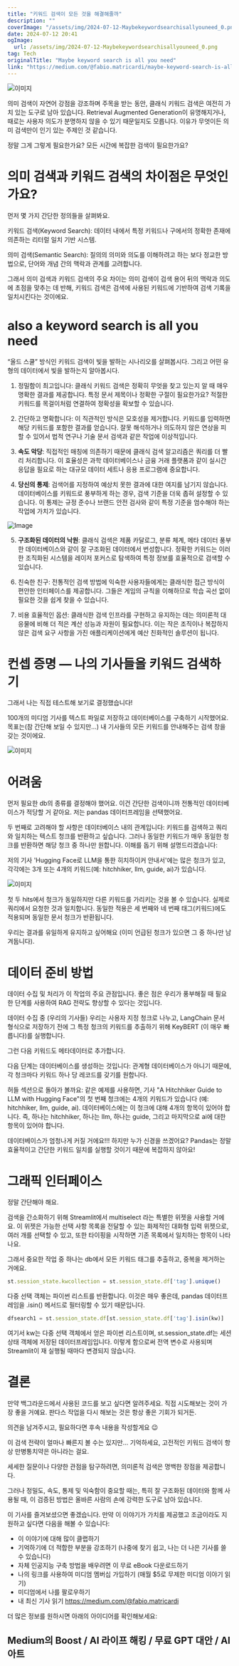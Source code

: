 ```yaml
---
title: "키워드 검색이 모든 것을 해결해줄까"
description: ""
coverImage: "/assets/img/2024-07-12-Maybekeywordsearchisallyouneed_0.png"
date: 2024-07-12 20:41
ogImage: 
  url: /assets/img/2024-07-12-Maybekeywordsearchisallyouneed_0.png
tag: Tech
originalTitle: "Maybe keyword search is all you need"
link: "https://medium.com/@fabio.matricardi/maybe-keyword-search-is-all-you-need-4c1cdedbb3f9"
---
```





![이미지](/assets/img/2024-07-12-Maybekeywordsearchisallyouneed_0.png)

의미 검색이 자연어 강점을 강조하며 주목을 받는 동안, 클래식 키워드 검색은 여전히 가치 있는 도구로 남아 있습니다. Retrieval Augmented Generation이 유명해지거나, 때로는 사용자 의도가 분명하지 않을 수 있기 때문일지도 모릅니다. 이유가 무엇이든 의미 검색만이 인기 있는 주제인 것 같습니다.

정말 그게 그렇게 필요한가요? 모든 시간에 복잡한 검색이 필요한가요?

# 의미 검색과 키워드 검색의 차이점은 무엇인가요?


<div class="content-ad"></div>

먼저 몇 가지 간단한 정의들을 살펴봐요.

키워드 검색(Keyword Search): 데이터 내에서 특정 키워드나 구에서의 정확한 존재에 의존하는 리터럴 일치 기반 시스템.

의미 검색(Semantic Search): 질의의 의미와 의도를 이해하려고 하는 보다 정교한 방법으로, 단어와 개념 간의 맥락과 관계를 고려합니다.

그래서 의미 검색과 키워드 검색의 주요 차이는 의미 검색이 검색 용어 뒤의 맥락과 의도에 초점을 맞추는 데 반해, 키워드 검색은 검색에 사용된 키워드에 기반하여 검색 기록을 일치시킨다는 것이에요.

<div class="content-ad"></div>

# also a keyword search is all you need

“올드 스쿨” 방식인 키워드 검색이 빛을 발하는 시나리오를 살펴봅시다. 그리고 어떤 유형의 데이터에서 빛을 발하는지 알아봅시다.

1. 정밀함이 최고입니다: 클래식 키워드 검색은 정확히 무엇을 찾고 있는지 알 때 매우 명확한 결과를 제공합니다. 특정 문서 제목이나 정확한 구절이 필요한가요? 적절한 키워드를 목걸이처럼 연결하여 정확성을 확보할 수 있습니다.

2. 간단하고 명확합니다: 이 직관적인 방식은 모호성을 제거합니다. 키워드를 입력하면 해당 키워드를 포함한 결과를 얻습니다. 잘못 해석하거나 의도하지 않은 연상을 피할 수 있어서 법적 연구나 기술 문서 검색과 같은 작업에 이상적입니다.

<div class="content-ad"></div>

3. **속도 악당**: 직접적인 매칭에 의존하기 때문에 클래식 검색 알고리즘은 쿼리를 더 빨리 처리합니다. 이 효율성은 과학 데이터베이스나 금융 거래 플랫폼과 같이 실시간 응답을 필요로 하는 대규모 데이터 세트나 응용 프로그램에 중요합니다.

4. **당신의 통제**: 검색어를 지정하여 예상치 못한 결과에 대한 여지를 남기지 않습니다. 데이터베이스를 키워드로 풍부하게 하는 경우, 검색 기준을 더욱 좁혀 설정할 수 있습니다. 이 통제는 규정 준수나 브랜드 안전 검사와 같이 특정 기준을 엄수해야 하는 작업에 가치가 있습니다.

![Image](/assets/img/2024-07-12-Maybekeywordsearchisallyouneed_1.png)

5. **구조화된 데이터의 낙원**: 클래식 검색은 제품 카달로그, 분류 체계, 메타 데이터 풍부한 데이터베이스와 같이 잘 구조화된 데이터에서 번성합니다. 정확한 키워드는 이러한 조직화된 시스템을 레이저 포커스로 탐색하여 특정 정보를 효율적으로 검색할 수 있습니다.

<div class="content-ad"></div>

6. 친숙한 친구: 전통적인 검색 방법에 익숙한 사용자들에게는 클래식한 접근 방식이 편안한 인터페이스를 제공합니다. 그들은 게임의 규칙을 이해하므로 학습 곡선 없이 필요한 것을 쉽게 찾을 수 있습니다.

7. 비용 효율적인 옵션: 클래식한 검색 인프라를 구현하고 유지하는 데는 의미론적 대응물에 비해 더 적은 계산 성능과 자원이 필요합니다. 이는 작은 조직이나 복잡하지 않은 검색 요구 사항을 가진 애플리케이션에게 예산 친화적인 솔루션이 됩니다.

# 컨셉 증명 — 나의 기사들을 키워드 검색하기

그래서 나는 직접 테스트해 보기로 결정했습니다!

<div class="content-ad"></div>

100개의 미디엄 기사를 텍스트 파일로 저장하고 데이터베이스를 구축하기 시작했어요. 목표는(참 간단해 보일 수 있지만...) 내 기사들의 모든 키워드를 안내해주는 검색 창을 갖는 것이에요.

![이미지](/assets/img/2024-07-12-Maybekeywordsearchisallyouneed_2.png)

# 어려움

먼저 필요한 db의 종류를 결정해야 했어요. 이건 간단한 검색이니까 전통적인 데이터베이스가 적당할 거 같아요. 저는 pandas 데이터프레임을 선택했어요.

<div class="content-ad"></div>

두 번째로 고려해야 할 사항은 데이터베이스 내의 관계입니다: 키워드를 검색하고 쿼리와 일치하는 텍스트 청크를 반환하고 싶습니다. 그러나 동일한 키워드가 매우 동일한 청크를 반환하면 해당 청크 중 하나만 원합니다. 이해를 돕기 위해 설명드리겠습니다:

저의 기사 'Hugging Face로 LLM을 통한 히치하이커 안내서'에는 많은 청크가 있고, 각각에는 3개 또는 4개의 키워드(예: hitchhiker, llm, guide, ai)가 있습니다.

![이미지](/assets/img/2024-07-12-Maybekeywordsearchisallyouneed_3.png)

첫 두 hits에서 청크가 동일하지만 다른 키워드를 가리키는 것을 볼 수 있습니다. 실제로 쿼리에서 요청한 것과 일치합니다. 동일한 적용은 세 번째와 네 번째 태그(키워드)에도 적용되며 동일한 문서 청크가 반환됩니다.

<div class="content-ad"></div>

우리는 결과를 유일하게 유지하고 싶어해요 (이미 언급된 청크가 있으면 그 중 하나만 남겨둡니다).

# 데이터 준비 방법

데이터 수집 및 처리가 이 작업의 주요 관점입니다. 좋은 점은 우리가 풍부해질 때 필요한 단계를 사용하여 RAG 전략도 향상할 수 있다는 것입니다.

데이터 수집 중 (우리의 기사들) 우리는 사용자 지정 청크로 나누고, LangChain 문서 형식으로 저장하기 전에 그 특정 청크의 키워드를 추출하기 위해 KeyBERT (이 매우 빠릅니다)를 실행합니다.

<div class="content-ad"></div>

그런 다음 키워드도 메타데이터로 추가합니다.

다음 단계는 데이터베이스를 생성하는 것입니다: 관계형 데이터베이스가 아니기 때문에, 각 청크마다 키워드 하나 당 레코드를 갖기를 원합니다.

허들 섹션으로 돌아가 볼까요: 같은 예제를 사용하면, 기사 "A Hitchhiker Guide to LLM with Hugging Face"의 첫 번째 청크에는 4개의 키워드가 있습니다 (예: hitchhiker, llm, guide, ai). 데이터베이스에는 이 청크에 대해 4개의 항목이 있어야 합니다. 즉, 하나는 hitchhiker, 하나는 llm, 하나는 guide, 그리고 마지막으로 ai에 대한 항목이 있어야 합니다.

데이터베이스가 엄청나게 커질 거에요!!! 하지만 누가 신경을 쓰겠어요? Pandas는 정말 효율적이고 간단한 키워드 일치를 실행할 것이기 때문에 복잡하지 않아요!

<div class="content-ad"></div>

# 그래픽 인터페이스

정말 간단해야 해요.

검색을 간소화하기 위해 Streamlit에서 multiselect 라는 특별한 위젯을 사용할 거에요. 이 위젯은 가능한 선택 사항 목록을 전달할 수 있는 화제적인 대화형 입력 위젯으로, 여러 개를 선택할 수 있고, 또한 타이핑을 시작하면 기존 목록에서 일치하는 항목이 나타나요.

그래서 중요한 작업 중 하나는 db에서 모든 키워드 태그를 추출하고, 중복을 제거하는 거에요.

<div class="content-ad"></div>

```js
st.session_state.kwcollection = st.session_state.df['tag'].unique()
```

다중 선택 객체는 파이썬 리스트를 반환합니다. 이것은 매우 좋은데, pandas 데이터프레임을 .isin() 메서드로 필터링할 수 있기 때문입니다.

```js
dfsearch1 = st.session_state.df[st.session_state.df['tag'].isin(kw)]
```

여기서 kw는 다중 선택 객체에서 얻은 파이썬 리스트이며, st.session_state.df는 세션 상태 객체에 저장된 데이터프레임입니다. 이렇게 함으로써 전역 변수로 사용되며 Streamlit이 재 실행될 때마다 변경되지 않습니다.

<div class="content-ad"></div>

# 결론

만약 백그라운드에서 사용된 코드를 보고 싶다면 알려주세요. 직접 시도해보는 것이 가장 좋을 거예요. 판다스 작업을 다시 해보는 것은 항상 좋은 기회가 되거든.

의견을 남겨주시고, 필요하다면 후속 내용을 작성할게요 😉

이 검색 전략이 얼마나 빠른지 볼 수는 있지만... 기억하세요, 고전적인 키워드 검색이 항상 만병통치약은 아니라는 걸요.

<div class="content-ad"></div>

세세한 질문이나 다양한 관점을 탐구하려면, 의미론적 검색은 명백한 장점을 제공합니다.

그러나 정밀도, 속도, 통제 및 익숙함이 중요할 때는, 특히 잘 구조화된 데이터와 함께 사용될 때, 이 검증된 방법은 올바른 사람의 손에 강력한 도구로 남아 있습니다.

이 기사를 즐겨보셨으면 좋겠습니다. 만약 이 이야기가 가치를 제공했고 조금이라도 지원하고 싶다면 다음을 해볼 수 있습니다:

- 이 이야기에 대해 많이 클랩하기
- 기억하기에 더 적합한 부분을 강조하기 (나중에 찾기 쉽고, 나는 더 나은 기사를 쓸 수 있습니다)
- 자체 인공지능 구축 방법을 배우려면 이 무료 eBook 다운로드하기
- 나의 링크를 사용하여 미디엄 멤버십 가입하기 (매월 $5로 무제한 미디엄 이야기 읽기)
- 미디엄에서 나를 팔로우하기
- 내 최신 기사 읽기 https://medium.com/@fabio.matricardi

<div class="content-ad"></div>

더 많은 정보를 원하시면 아래의 아이디어를 확인해보세요:

## Medium의 Boost / AI 라이프 해킹 / 무료 GPT 대안 / AI 아트